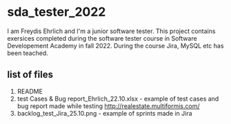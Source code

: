# sda_tester_2022

I am Freydis Ehrlich and I'm a junior software tester. This project contains exersices completed during the software tester course in Software Developement Academy in fall 2022. During the course Jira, MySQL etc has been teached.


## list of files
1. README
2. test Cases & Bug report_Ehrlich_22.10.xlsx - example of test cases and bug report made while testing http://realestate.multiformis.com/
3. backlog_test_Jira_25.10.png - example of sprints made in Jira
